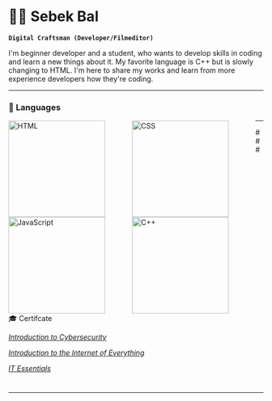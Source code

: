 # 🏄‍♂️ Sebek Bal

**`Digital Craftsman (Developer/Filmeditor)`**

I'm beginner developer and a student, who wants to develop skills in coding and learn a new things about it. My favorite language is C++ but is slowly changing to HTML. I'm here to share my works and learn from more experience developers how they're coding.

---

### 🧰 Languages

<img align="left" alt="HTML" width="191px" style="padding-right:50px;" src="https://cdn.jsdelivr.net/gh/devicons/devicon/icons/html5/html5-plain.svg" />
<img align="left" alt="CSS" width="191px" style="padding-right:50px;" src="https://cdn.jsdelivr.net/gh/devicons/devicon/icons/css3/css3-plain.svg" />
<img align="left" alt="JavaScript" width="191px" style="padding-right:50px;" src="https://cdn.jsdelivr.net/gh/devicons/devicon/icons/javascript/javascript-plain.svg" />
<img align="left" alt="C++" width="191px" style="padding-right:50px;" src="https://cdn.jsdelivr.net/gh/devicons/devicon/icons/cplusplus/cplusplus-line.svg" />

---

###🎓 Certifcate

<a href="file:///C:/Users/sebas/Downloads/SebastianBa%C5%82dyga-Introduction%20to%20-certificate%20(2).pdf">*Introduction to Cybersecurity*

<a href="file:///C:/Users/sebas/Downloads/SebastianBa%C5%82dyga-Introduction%20to%20-certificate%20(1).pdf">*Introduction to the Internet of Everything*

<a href="[file:///C:/Users/sebas/Downloads/SebastianBa%C5%82dyga-IT%20Essentials-certificate.pdf](https://www.credly.com/badges/f7702d50-3a7e-4d5f-b0bc-3c1b80cf67be)">*IT Essentials*

#
---
